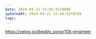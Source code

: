 ```yaml
---
date: 2024-04-21 15:02:55+0000
updatedAt: 2024-04-21 15:44:52+8320
tags: 
---
```

https://velog.io/@eddy_song/10X-engineer
